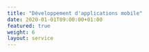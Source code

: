 ```yaml
---
title: "Développement d'applications mobile"
date: 2020-01-01T09:00:00+01:00
featured: true
weight: 6
layout: service
---
```

